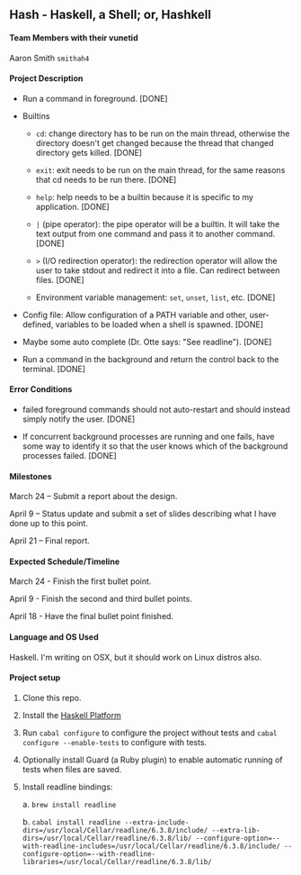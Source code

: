 ## Hash - Haskell, a Shell; or, Hashkell

#### Team Members with their vunetid

Aaron Smith `smithah4`

#### Project Description

- Run a command in foreground. [DONE]

- Builtins

  - `cd`: change directory has to be run on the main thread, otherwise the
    directory doesn't get changed because the thread that changed directory
    gets killed. [DONE]

  - `exit`: exit needs to be run on the main thread, for the same reasons that
    cd needs to be run there. [DONE]

  - `help`: help needs to be a builtin because it is specific to my
    application. [DONE]

  - `|` (pipe operator): the pipe operator will be a builtin. It will take the
    text output from one command and pass it to another command. [DONE]

  - `>` (I/O redirection operator): the redirection operator will allow the
    user to take stdout and redirect it into a file. Can redirect between
    files. [DONE]

  - Environment variable management: `set`, `unset`, `list`, etc. [DONE]

- Config file: Allow configuration of a PATH variable and other, user-defined,
  variables to be loaded when a shell is spawned. [DONE]

- Maybe some auto complete (Dr. Otte says: "See readline"). [DONE]

- Run a command in the background and return the control back to the terminal.
  [DONE]

#### Error Conditions

- failed foreground commands should not auto-restart and should instead simply
  notify the user. [DONE]

- If concurrent background processes are running and one fails, have some way
  to identify it so that the user knows which of the background processes
  failed. [DONE]

#### Milestones

March 24 – Submit a report about the design.

April 9 – Status update and submit a set of slides describing what I have done
up to this point.

April 21 – Final report.

#### Expected Schedule/Timeline

March 24 - Finish the first bullet point.

April 9 - Finish the second and third bullet points.

April 18 - Have the final bullet point finished.

#### Language and OS Used

Haskell. I'm writing on OSX, but it should work on Linux distros also.

#### Project setup

1. Clone this repo.

2. Install the [Haskell Platform](https://www.haskell.org/platform/)

3. Run `cabal configure` to configure the project without tests and `cabal
   configure --enable-tests` to configure with tests.

4. Optionally install Guard (a Ruby plugin) to enable automatic running of
   tests when files are saved.

5. Install readline bindings: 

    a. `brew install readline`

    b. `cabal install readline
    --extra-include-dirs=/usr/local/Cellar/readline/6.3.8/include/
    --extra-lib-dirs=/usr/local/Cellar/readline/6.3.8/lib/
    --configure-option=--with-readline-includes=/usr/local/Cellar/readline/6.3.8/include/
    --configure-option=--with-readline-libraries=/usr/local/Cellar/readline/6.3.8/lib/`

